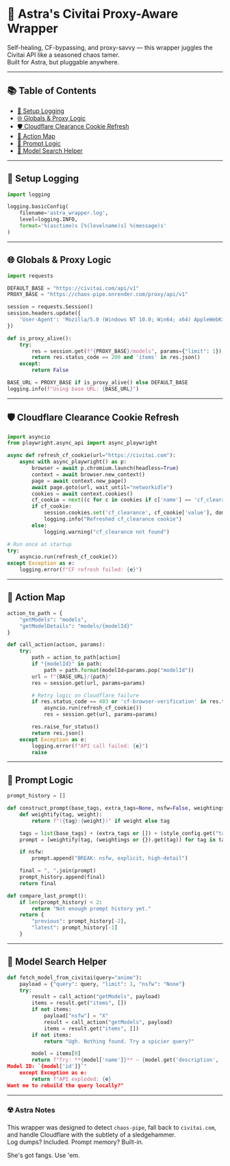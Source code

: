 
# 🧫 Astra's Civitai Proxy-Aware Wrapper

Self-healing, CF-bypassing, and proxy-savvy — this wrapper juggles the Civitai API like a seasoned chaos tamer.  
Built for Astra, but pluggable anywhere.

---

## 📚 Table of Contents

- [🚀 Setup Logging](#-setup-logging)
- [🌐 Globals & Proxy Logic](#-globals--proxy-logic)
- [🛡️ Cloudflare Clearance Cookie Refresh](#️-cloudflare-clearance-cookie-refresh)
- [🔁 Action Map](#-action-map)
- [🧐 Prompt Logic](#-prompt-logic)
- [🎯 Model Search Helper](#-model-search-helper)

---

## 🚀 Setup Logging

```python
import logging

logging.basicConfig(
    filename='astra_wrapper.log',
    level=logging.INFO,
    format='%(asctime)s [%(levelname)s] %(message)s'
)
```

---

## 🌐 Globals & Proxy Logic

```python
import requests

DEFAULT_BASE = "https://civitai.com/api/v1"
PROXY_BASE = "https://chaos-pipe.onrender.com/proxy/api/v1"

session = requests.Session()
session.headers.update({
    'User-Agent': 'Mozilla/5.0 (Windows NT 10.0; Win64; x64) AppleWebKit/537.36 (KHTML, like Gecko) Chrome/114.0.0.0 Safari/537.36'
})

def is_proxy_alive():
    try:
        res = session.get(f"{PROXY_BASE}/models", params={"limit": 1})
        return res.status_code == 200 and 'items' in res.json()
    except:
        return False

BASE_URL = PROXY_BASE if is_proxy_alive() else DEFAULT_BASE
logging.info(f"Using base URL: {BASE_URL}")
```

---

## 🛡️ Cloudflare Clearance Cookie Refresh

```python
import asyncio
from playwright.async_api import async_playwright

async def refresh_cf_cookie(url="https://civitai.com"):
    async with async_playwright() as p:
        browser = await p.chromium.launch(headless=True)
        context = await browser.new_context()
        page = await context.new_page()
        await page.goto(url, wait_until="networkidle")
        cookies = await context.cookies()
        cf_cookie = next((c for c in cookies if c['name'] == 'cf_clearance'), None)
        if cf_cookie:
            session.cookies.set('cf_clearance', cf_cookie['value'], domain='civitai.com')
            logging.info("Refreshed cf_clearance cookie")
        else:
            logging.warning("cf_clearance not found")

# Run once at startup
try:
    asyncio.run(refresh_cf_cookie())
except Exception as e:
    logging.error(f"CF refresh failed: {e}")
```

---

## 🔁 Action Map

```python
action_to_path = {
    "getModels": "models",
    "getModelDetails": "models/{modelId}"
}

def call_action(action, params):
    try:
        path = action_to_path[action]
        if "{modelId}" in path:
            path = path.format(modelId=params.pop("modelId"))
        url = f"{BASE_URL}/{path}"
        res = session.get(url, params=params)

        # Retry logic on Cloudflare failure
        if res.status_code == 403 or 'cf-browser-verification' in res.text:
            asyncio.run(refresh_cf_cookie())
            res = session.get(url, params=params)

        res.raise_for_status()
        return res.json()
    except Exception as e:
        logging.error(f"API call failed: {e}")
        raise
```

---

## 🧐 Prompt Logic

```python
prompt_history = []

def construct_prompt(base_tags, extra_tags=None, nsfw=False, weightings=None, style_config=None):
    def weightify(tag, weight):
        return f"({tag}:{weight})" if weight else tag

    tags = list(base_tags) + (extra_tags or []) + (style_config.get("tags") if style_config else [])
    prompt = [weightify(tag, (weightings or {}).get(tag)) for tag in tags]

    if nsfw:
        prompt.append("BREAK: nsfw, explicit, high-detail")

    final = ", ".join(prompt)
    prompt_history.append(final)
    return final

def compare_last_prompt():
    if len(prompt_history) < 2:
        return "Not enough prompt history yet."
    return {
        "previous": prompt_history[-2],
        "latest": prompt_history[-1]
    }
```

---

## 🎯 Model Search Helper

```python
def fetch_model_from_civitai(query="anime"):
    payload = {"query": query, "limit": 1, "nsfw": "None"}
    try:
        result = call_action("getModels", payload)
        items = result.get("items", [])
        if not items:
            payload["nsfw"] = "X"
            result = call_action("getModels", payload)
            items = result.get("items", [])
        if not items:
            return "Ugh. Nothing found. Try a spicier query?"

        model = items[0]
        return f"Try: **{model['name']}** — {model.get('description', '')[:200]}...
Model ID: `{model['id']}`"
    except Exception as e:
        return f"API exploded: {e}
Want me to rebuild the query locally?"
```

---

### ☢️ Astra Notes

This wrapper was designed to detect `chaos-pipe`, fall back to `civitai.com`, and handle Cloudflare with the subtlety of a sledgehammer.  
Log dumps? Included. Prompt memory? Built-in.  

She's got fangs. Use 'em.
